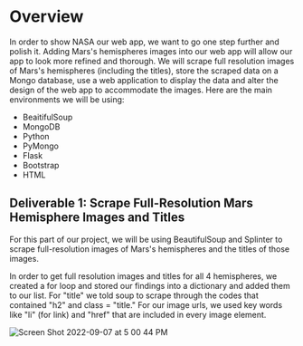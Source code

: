 # Overview

In order to show NASA our web app, we want to go one step further and polish it. Adding Mars's hemispheres images into our web app will allow our app to look more refined and thorough. We will scrape full resolution images of Mars's hemispheres (including the titles), store the scraped data on a Mongo database, use a web application to display the data and alter the design of the web app to accommodate the images. Here are the main environments we will be using:

- BeaitifulSoup
- MongoDB
- Python
- PyMongo
- Flask
- Bootstrap
- HTML

## Deliverable 1: Scrape Full-Resolution Mars Hemisphere Images and Titles 

For this part of our project, we will be using BeautifulSoup and Splinter to scrape full-resolution images of Mars's hemispheres and the titles of those images. 

In order to get full resolution images and titles for all 4 hemispheres, we created a for loop and stored our findings into a dictionary and added them to our list. For "title" we told soup to scrape through the codes that contained "h2" and class = "title." For our image urls, we used key words like "li" (for link) and "href" that are included in every image element.

![Screen Shot 2022-09-07 at 5 00 44 PM](https://user-images.githubusercontent.com/106577074/189005350-eb766fe1-09a1-4e67-bbb3-f86c520af9dc.png)
